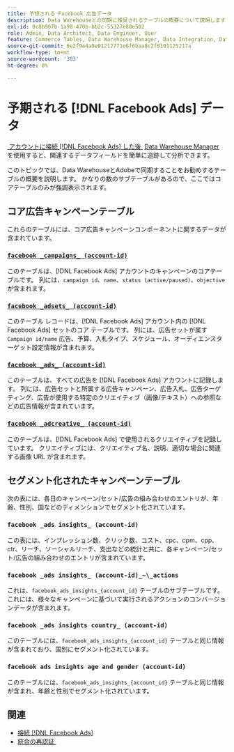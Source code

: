 ```yaml
---
title: 予想される Facebook 広告データ
description: Data Warehouseとの同期に推奨されるテーブルの概要について説明します
exl-id: 0c8b907b-1a98-470b-bb2c-55327e88e502
role: Admin, Data Architect, Data Engineer, User
feature: Commerce Tables, Data Warehouse Manager, Data Integration, Data Import/Export
source-git-commit: 6e2f9e4a9e91212771e6f6baa8c2f8101125217a
workflow-type: tm+mt
source-wordcount: '303'
ht-degree: 0%

---
```


# 予期される [!DNL Facebook Ads] データ

[&#x200B; アカウントに接続  [!DNL Facebook Ads]  した後 &#x200B;](../integrations/facebook-ads.md) [Data Warehouse Manager](../../../data-analyst/data-warehouse-mgr/tour-dwm.md) を使用すると、関連するデータフィールドを簡単に追跡して分析できます。

このトピックでは、Data WarehouseとAdobeで同期することをお勧めするテーブルの概要を説明します。 かなりの数のサブテーブルがあるので、ここではコアテーブルのみが強調表示されます。

## コア広告キャンペーンテーブル

これらのテーブルには、コア広告キャンペーンコンポーネントに関するデータが含まれています。

### [`facebook _campaigns_ (account-id)`](https://developers.facebook.com/docs/marketing-api/reference/ad-campaign-group)

このテーブルは、[!DNL Facebook Ads] アカウントのキャンペーンのコアテーブルです。 列には、`campaign id`、`name`、`status (active/paused)`、`objective` が含まれます。

### [`facebook _adsets_ (account-id)`](https://developers.facebook.com/docs/marketing-api/reference/ad-campaign)

このテーブル レコードは、[!DNL Facebook Ads] アカウント内の [!DNL Facebook Ads] セットのコア テーブルです。 列には、広告セットが属す `Campaign id/name` 広告、予算、入札タイプ、スケジュール、オーディエンスターゲット設定情報が含まれます。

### [`facebook _ads_ (account-id)`](https://developers.facebook.com/docs/marketing-api/reference/adgroup)

このテーブルは、すべての広告を [!DNL Facebook Ads] アカウントに記録します。 列には、広告セットと所属する広告キャンペーン、広告入札、広告ターゲティング、広告が使用する特定のクリエイティブ（画像/テキスト）への参照などの広告情報が含まれています。

### [`facebook _adcreative_ (account-id)`](https://developers.facebook.com/docs/marketing-api/reference/ad-creative)

このテーブルは、[!DNL Facebook Ads] で使用されるクリエイティブを記録しています。 クリエイティブには、クリエイティブ名、説明、適切な場合に関連する画像 URL が含まれます。

## セグメント化されたキャンペーンテーブル

次の表には、各日のキャンペーン/セット/広告の組み合わせのエントリが、年齢、性別、国などのディメンションでセグメント化されています。

### `facebook _ads insights_ (account-id)`

この表には、インプレッション数、クリック数、コスト、cpc、cpm、cpp、ctr、リーチ、ソーシャルリーチ、支出などの統計と共に、各キャンペーン/セット/広告の組み合わせのエントリが含まれています。

### `facebook _ads insights_ (account-id)_~\_actions`

これは、`facebook_ads_insights_{account_id}` テーブルのサブテーブルです。 これには、様々なキャンペーンに基づいて実行されるアクションのコンバージョンデータが含まれます。

### `facebook _ads insights country_ (account-id)`

このテーブルには、`facebook_ads_insights_{account_id}` テーブルと同じ情報が含まれており、国別にセグメント化されています。

### `facebook ads insights age and gender (account-id)`

このテーブルには、`facebook_ads_insights_{account_id}` テーブルと同じ情報が含まれ、年齢と性別でセグメント化されています。

## 関連

* [接続  [!DNL Facebook Ads]](../integrations/facebook-ads.md)
* [&#x200B; 統合の再認証 &#x200B;](https://experienceleague.adobe.com/docs/commerce-knowledge-base/kb/how-to/mbi-reauthenticating-integrations.html?lang=ja)
